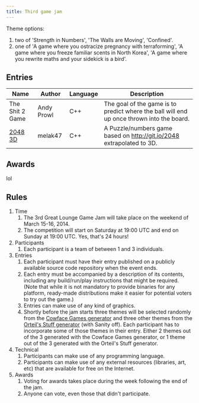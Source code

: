 ```yaml
---
title: Third game jam
---
```

Theme options:

1. two of 'Strength in Numbers', 'The Walls are Moving', 'Confined'.
1. one of 'A game where you ostracize pregnancy with terraforming', 'A game where you freeze familiar scents in North Korea',
   'A game where you rewrite maths and your sidekick is a bird'.

## Entries

Name                 | Author                | Language | Description
-------------------- | --------------------- | -------- | -----------
The Shit 2 Game      | Andy Prowl            | C++      | The goal of the game is to predict where the ball will end up once thrown into the board.
[2048 3D][2]         | melak47               | C++      | A Puzzle/numbers game based on http://git.io/2048 extrapolated to 3D.

[2]: https://github.com/melak47/2048_3D

## Awards

lol

## Rules

1. Time
    1. The 3rd Great Lounge Game Jam will take place on the weekend of March 15-16, 2014.
    1. The competition will start on Saturday at 19:00 UTC and end on Sunday at 19:00 UTC. Yes, that's 24 hours!
1. Participants
    1. Each participant is a team of between 1 and 3 individuals.
1. Entries
    1. Each participant must have their entry published on a publicly available source code repository when the event ends.
    1. Each entry must be accompanied by a description of its contents, including any build/run/play instructions
       that might be required. (Note that while it is not mandatory to provide binaries for any platform, ready-made
       distributions make it easier for potential voters to try out the game.)
    1. Entries can make use of any kind of graphics.
    1. Shortly before the jam starts three themes will be selected randomly from the
       [Cowface Games generator](http://www.cowfacegames.com/handytools/ludum-dare-theme-generator) and three other
       themes from the [Orteil's Stuff generator](http://orteil.dashnet.org/gamegen) (with Sanity off).
       Each participant has to incorporate some of those themes in their entry. Either 2 themes out of the 3 generated
       with the Cowface Games generator, or 1 theme out of the 3 generated with the Orteil's Stuff generator.
1. Technical
    1. Participants can make use of any programming language.
    1. Participants can make use of any external resources (libraries, art, etc) that are available for free on the Internet.
1. Awards
    1. Voting for awards takes place during the week following the end of the jam.
    1. Anyone can vote, even those that didn't participate.

